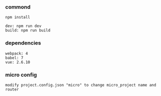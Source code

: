 ### commond

```
npm install

dev: npm run dev
build: npm run build
```

### dependencies

```
webpack: 4
babel: 7
vue: 2.6.10
```

### micro config

```
modify project.config.json "micro" to change micro_project name and router
```